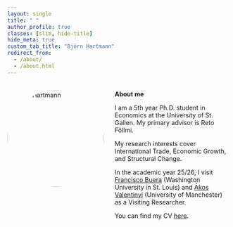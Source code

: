 ```yaml
---
layout: single
title: " "
author_profile: true
classes: [slim, hide-title]
hide_meta: true
custom_tab_title: "Björn Hartmann"
redirect_from:
  - /about/
  - /about.html
---
```



<style>
/* --- About layout --- */
.about-wrapper {
  display: flex;
  align-items: flex-start;
  gap: 1.5rem;
  margin-top: 2rem;
}
.about-wrapper img.home-portrait {
  width: 220px;
  height: 220px;
  object-fit: cover;
  border-radius: 50%;
}
.about-text { flex: 1; }

@media (max-width: 768px) {
  .about-wrapper { display: block; }
  .about-wrapper img.home-portrait { margin-bottom: 1rem; }
}

/* Slightly wider content only on this page (the article has class "slim") */
article.page.slim .page__inner-wrap {
  max-width: 1400px !important;   /* nudge above the ~1200px theme default */
  margin-left: auto;
  margin-right: auto;
}

/* (Optional) if your theme also caps .page__content, relax that too */
article.page.slim .page__content {
  max-width: 1400px !important;
}


/* If this still doesn't move, uncomment the line below to confirm selectors hit:
.slim .initial-content, .slim .page, .slim .page__inner, .slim .page__content { max-width: none !important; }
*/
</style>


<div class="about-wrapper">
  <img src="{{ '/assets/images/me.jpg' | relative_url }}" alt="Björn Hartmann" class="home-portrait">
  
  <div class="about-text">
    <strong>About me</strong>
    <p>I am a 5th year Ph.D. student in Economics at the University of St. Gallen. 
    My primary advisor is Reto Föllmi.</p>
    <p>My research interests cover International Trade, Economic Growth, and Structural Change.</p>
    <p>In the academic year 25/26, I visit
    <a href="https://sites.google.com/site/fjbuera/" target="_blank" rel="noopener">Francisco Buera</a> (Washington University in St. Louis) and 
    <a href="https://sites.google.com/site/valentinyiakos/" target="_blank" rel="noopener">Ákos Valentinyi</a> (University of Manchester) as a Visiting Researcher.</p>
    <p>You can find my CV <a href="/files/Academic_CV.pdf" target="_blank" rel="noopener">here</a>.</p>
  </div>
</div>

